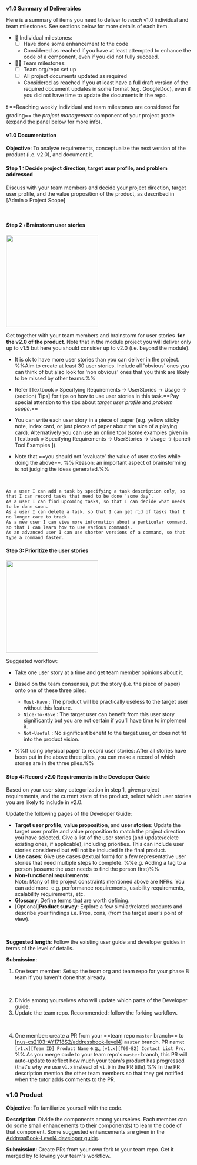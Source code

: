 <tip-box> 

**v1.0 Summary of Deliverables**

Here is a summary of items you need to deliver to _reach_ v1.0 individual and team milestones. See sections below for more details of each item. 

* :bust_in_silhouette: Individual milestones:
  - [ ] Have done some enhancement to the code
  * Considered as reached if you have at least attempted to enhance the code of a component, even if you did not fully succeed.
* :busts_in_silhouette::busts_in_silhouette: Team milestones:
  - [ ] Team org/repo set up
  - [ ] All project documents updated as required
  * Considered as reached if you at least have a full draft version of the required document updates in some format (e.g. GoogleDoc), even if you did not have time to update the documents in the repo.
  
:exclamation: ==Reaching weekly individual and team milestones are considered for grading== the _project management_ component of your project grade (expand the panel below for more info).

<panel type="seamless" header="%%Admin &raquo; Project Assessment &rarr; Project Management%%">
  <include src="project-assessment.md#project-management-grading" />
</panel>

</tip-box>

<div id="documentation">

#### v1.0 Documentation

**Objective**: To analyze requirements, conceptualize the next version of the product (i.e. v2.0), and document it.

#### Step 1 : Decide project direction, target user profile, and problem addressed

Discuss with your team members and decide your project direction, target user profile, and the value proposition of the product, as described in <trigger trigger="click" for="modal:v10-scope">[Admin &raquo; Project Scope]</trigger> 

<modal large title="Admin &raquo; Project Scope (Extract)" id="modal:v10-scope">
  <include src="project-scope.md#project-direction"/>
</modal>

#### Step 2 : Brainstorm user stories

<img src="{{baseUrl}}/admin/images/v00.png" width="250px">

Get together with your team members and <trigger trigger="click" for="modal:v10-brainstorming">brainstorm</trigger> for <trigger trigger="click" for="modal:v10-userstories">user stories</trigger> **&nbsp;for the v2.0 of the product**. Note that in the module project you will deliver only up to v1.5 but here you should consider up to v2.0 (i.e. beyond the module).

* It is ok to have more user stories than you can deliver in the project. %%Aim to create at least 30 user stories. Include all 'obvious' ones you can think of but also look for 'non obvious' ones that you think are likely to be missed by other teams.%%

* Refer <trigger trigger="click" for="modal:v10-userstoryusagetips">[Textbook &raquo; Specifying Requirements &rarr; UserStories &rarr;  Usage &rarr; (section) Tips]</trigger> for tips on how to use user stories in this task.==Pay special attention to the tips about _target user profile_ and _problem scope_.==

* You can write each user story in a piece of paper (e.g. yellow sticky note, index card, or just pieces of paper about the size of a playing card). Alternatively you can use an online tool (some examples given in <trigger trigger="click" for="modal:v10-onlinetools">[Textbook &raquo; Specifying Requirements &rarr; UserStories &rarr; Usage &rarr; (panel) Tool Examples ]</trigger>).<br>
  
* Note that ==you should not 'evaluate' the value of user stories while doing the above==. %%&nbsp;Reason: an important aspect of brainstorming is not judging the ideas generated.%%  

<modal large title="Textbook &raquo;" id="modal:v10-brainstorming">
  <include src="../book/gatheringRequirements/brainstorming/full.md"/>
</modal>

<modal large title="Textbook &raquo;" id="modal:v10-userstories">
  <include src="../book/specifyingRequirements/userStories/introduction/full.md"/>
</modal> 

<modal large title="Textbook &raquo; Specifying Requirements &rarr; UserStories &rarr; Usage &rarr; (panel)Tool Examples" id="modal:v10-onlinetools">
  <include src="../book/specifyingRequirements/userStories/usage/tools.md"/>
</modal>

<modal large title="Textbook &raquo; Specifying Requirements &rarr; UserStories &rarr;  Usage &rarr; (section) Tips" id="modal:v10-userstoryusagetips">
  <include src="../book/specifyingRequirements/userStories/usage/text.md#usageTips"/>
</modal>

<panel header="%%:package: User Story examples (from a different product)%%">

`As a user I can add a task by specifying a task description only, so that I can record tasks that need to be done ‘some day’.`  
`As a user I can find upcoming tasks, so that I can decide what needs to be done soon.`  
`As a user I can delete a task, so that I can get rid of tasks that I no longer care to track.`  
`As a new user I can view more information about a particular command, so that I can learn how to use various commands.`  
`As an advanced user I can use shorter versions of a command, so that type a command faster.`  

</panel>

#### Step 3: Prioritize the user stories

<img src="{{baseUrl}}/admin/images/userstories.png" width="250px">

Suggested workflow:

* Take one user story at a time and get team member opinions about it.
* Based on the team consensus, put the story (i.e. the piece of paper) onto one of these three piles:

  * `Must-Have` : The product will be practically useless to the target user without this feature.
  * `Nice-To-Have` : The target user can benefit from this user story significantly but you are not certain if you'll have time to implement it.
  * `Not-Useful` : No significant benefit to the target user, or does not fit into the product vision.

* %%If using physical paper to record user stories: After all stories have been put in the above three piles, you can make a record of which stories are in the three piles.%%


#### Step 4: Record v2.0 Requirements in the Developer Guide 

Based on your user story categorization in step 1, given project requirements, and the current state of the product, select which user stories you are likely to include in v2.0.

Update the following pages of the Developer Guide:

* **Target user profile**, **value proposition**, and <trigger trigger="click" for="modal:v10-userstories">**user stories**</trigger>: Update the target user profile and value proposition to match the project direction you have selected. Give a list of the user stories (and update/delete existing ones, if applicable), including priorities. This can include user stories considered but will not be included in the final product.
* <trigger trigger="click" for="modal:v10-usecases">**Use cases**</trigger>: Give use cases (textual form) for a few representative user stories that need multiple steps to complete. %%e.g. Adding a tag to a person (assume the user needs to find the person first)%%   
* <trigger trigger="click" for="modal:v10-nfr">**Non-functional requirements**</trigger>:  
  Note: Many of the project constraints mentioned above are NFRs. You can add more. e.g. performance requirements, usability requirements, scalability requirements, etc.
* <trigger trigger="click" for="modal:v10-glossary">**Glossary**</trigger>: Define terms that are worth defining.
*  [Optional]<trigger trigger="click" for="modal:v10-prodsurveys">**Product survey**</trigger>: Explore a few similar/related products and describe your findings i.e. Pros, cons, (from the target user's point of view). 

<modal large title="Textbook &raquo; Specifying Requirements &rarr; Use Cases" id="modal:v10-usecases">
  <include src="../book/specifyingRequirements/useCases/index.md#main"/>
</modal>

<modal large title="Textbook &raquo;" id="modal:v10-nfr">
  <include src="../book/requirements/nonFunctionalRequirements/full.md"/>
</modal>

<modal title="Textbook &raquo;" id="modal:v10-glossary">
  <include src="../book/specifyingRequirements/glossary/what/full.md"/>
</modal>

<modal title="Textbook &raquo;" id="modal:v10-prodsurveys">
  <include src="../book/gatheringRequirements/productSurveys/full.md"/>
</modal>


**Suggested length**: Follow the existing user guide and developer guides in terms of the level of details.

**Submission**: 

1. One team member: <trigger trigger="click" for="modal:v10-setuporg">Set up the team org</trigger> and <trigger trigger="click" for="modal:v10-setuprepo">team repo</trigger> for your phase B team if you haven't done that already.

<modal large title="Admin &raquo; Appendix E: Using GitHub Project Hosting &rarr; Organization Setup" id="modal:v10-setuporg">
  <include src="appendixE-gitHub.md#organization-setup"/>
</modal>

<modal large title="Admin &raquo; Appendix E: Using GitHub Project Hosting &rarr; Repo Setup" id="modal:v10-setuprepo">
  <include src="appendixE-gitHub.md#repo-setup"/>
</modal>

2. Divide among yourselves who will update which parts of the Developer guide.
3. Update the team repo. Recommended: follow the <trigger trigger="click" for="modal:v10-forkingworkflow">forking workflow</trigger>.

<modal large title="TextBook &raquo;" id="modal:v10-forkingworkflow">
  <include src="../book/revisionControl/forkingWorkflow/full.md"/>
</modal>

4. One member: create a PR from your ==team repo `master` branch== to [[nus-cs2103-AY1718S2/addressbook-level4](https://github.com/nus-cs2103-AY1718S2/addressbook-level4)] `master` branch. PR name: `[v1.x][Team ID] Product Name` e.g., `[v1.x][T09-B2] Contact List Pro`. %%&nbsp;As you merge code to your team repo's `master` branch, this PR will auto-update to reflect how much your team's product has progressed (that's why we use `v1.x` instead of `v1.0` in the PR title).%% In the PR description <tooltip content="use @githubUserName">mention</tooltip> the other team members so that they get notified when the tutor adds comments to the PR.

</div>
<div id="product">

### v1.0 Product

**Objective**: To familiarize yourself with the code.

**Description**: Divide the <tooltip content="components as stated in the [Developer Guide: Architecture]">components</tooltip> among yourselves. Each member can do some small enhancements to their component(s) to learn the code of that component. Some suggested enhancements are given in the [AddressBook-Level4 developer guide](https://nus-cs2103-AY1718S2.github.io/addressbook-level4/DeveloperGuide.html#improving-each-component).


**Submission**: Create PRs from your own fork to your team repo. Get it merged by following your team's workflow.

</div>